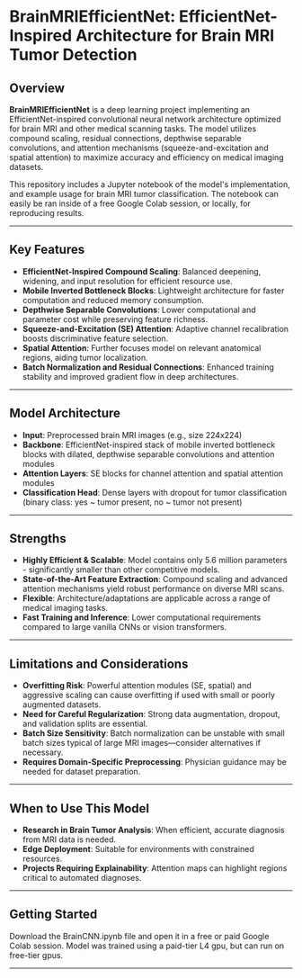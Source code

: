 # BrainMRIEfficientNet: EfficientNet-Inspired Architecture for Brain MRI Tumor Detection

## Overview

**BrainMRIEfficientNet** is a deep learning project implementing an EfficientNet-inspired convolutional neural network architecture optimized for brain MRI and other medical scanning tasks. The model utilizes compound scaling, residual connections, depthwise separable convolutions, and attention mechanisms (squeeze-and-excitation and spatial attention) to maximize accuracy and efficiency on medical imaging datasets.

This repository includes a Jupyter notebook of the model's implementation, and example usage for brain MRI tumor classification. The notebook can easily be ran inside of a free Google Colab session, or locally, for reproducing results. 

---

## Key Features

- **EfficientNet-Inspired Compound Scaling**: Balanced deepening, widening, and input resolution for efficient resource use.
- **Mobile Inverted Bottleneck Blocks**: Lightweight architecture for faster computation and reduced memory consumption.
- **Depthwise Separable Convolutions**: Lower computational and parameter cost while preserving feature richness.
- **Squeeze-and-Excitation (SE) Attention**: Adaptive channel recalibration boosts discriminative feature selection.
- **Spatial Attention**: Further focuses model on relevant anatomical regions, aiding tumor localization.
- **Batch Normalization and Residual Connections**: Enhanced training stability and improved gradient flow in deep architectures.

---

## Model Architecture

- **Input**: Preprocessed brain MRI images (e.g., size 224x224)
- **Backbone**: EfficientNet-inspired stack of mobile inverted bottleneck blocks with dilated, depthwise separable convolutions and attention modules
- **Attention Layers**: SE blocks for channel attention and spatial attention modules
- **Classification Head**: Dense layers with dropout for tumor classification (binary class: yes ~ tumor present, no ~ tumor not present)

---

## Strengths

- **Highly Efficient & Scalable**: Model contains only 5.6 million parameters - significantly smaller than other competitive models.
- **State-of-the-Art Feature Extraction**: Compound scaling and advanced attention mechanisms yield robust performance on diverse MRI scans.
- **Flexible**: Architecture/adaptations are applicable across a range of medical imaging tasks.
- **Fast Training and Inference**: Lower computational requirements compared to large vanilla CNNs or vision transformers.

---

## Limitations and Considerations

- **Overfitting Risk**: Powerful attention modules (SE, spatial) and aggressive scaling can cause overfitting if used with small or poorly augmented datasets.
- **Need for Careful Regularization**: Strong data augmentation, dropout, and validation splits are essential.
- **Batch Size Sensitivity**: Batch normalization can be unstable with small batch sizes typical of large MRI images—consider alternatives if necessary.
- **Requires Domain-Specific Preprocessing**: Physician guidance may be needed for dataset preparation.

---

## When to Use This Model

- **Research in Brain Tumor Analysis**: When efficient, accurate diagnosis from MRI data is needed.
- **Edge Deployment**: Suitable for environments with constrained resources.
- **Projects Requiring Explainability**: Attention maps can highlight regions critical to automated diagnoses.

---

## Getting Started

Download the BrainCNN.ipynb file and open it in a free or paid Google Colab session. Model was trained using a paid-tier L4 gpu, but can run on free-tier gpus.

---

